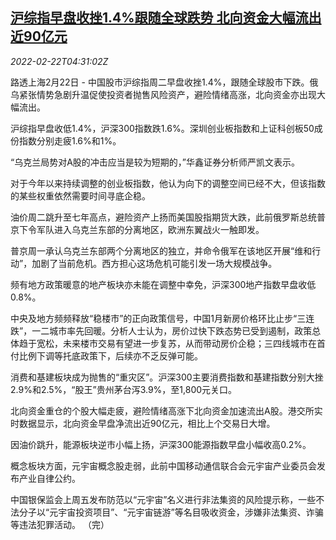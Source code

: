 <!--1645506063000-->
[沪综指早盘收挫1.4%跟随全球跌势 北向资金大幅流出近90亿元](https://cn.reuters.com/article/china-stock-market-morning-0222-idCNKBS2KR09G)
------

<div><i>2022-02-22T04:31:02Z</i></div><p>路透上海2月22日 - 中国股市沪综指周二早盘收挫1.4%，跟随全球股市下跌。俄乌紧张情势急剧升温促使投资者抛售风险资产，避险情绪高涨，北向资金亦出现大幅流出。</p><p>沪综指早盘收低1.4%，沪深300指数跌1.6%。深圳创业板指数和上证科创板50成份指数分别走疲1.6%和1%。</p><p>“乌克兰局势对A股的冲击应当是较为短期的，”华鑫证券分析师严凯文表示。</p><p>对于今年以来持续调整的创业板指数，他认为向下的调整空间已经不大，但该指数的某些权重依然需要时间寻底企稳。</p><p>油价周二跳升至七年高点，避险资产上扬而美国股指期货大跌，此前俄罗斯总统普京下令军队进入乌克兰东部的分离地区，欧洲东翼战火一触即发。</p><p>普京周一承认乌克兰东部两个分离地区的独立，并命令俄军在该地区开展“维和行动”，加剧了当前危机。西方担心这场危机可能引发一场大规模战争。</p><p>频有地方政策暖意的地产板块亦未能在调整中幸免，沪深300地产指数早盘收低0.8%。</p><p>中央及地方频频释放“稳楼市”的正向政策信号，中国1月新房价格环比止步“三连跌”，一二城市率先回暖。分析人士认为，房价过快下跌态势已受到遏制，政策总体趋于宽松，未来楼市交易有望进一步复苏，从而带动房价企稳；三四线城市在首付比例下调等托底政策下，后续亦不乏反弹可能。</p><p>消费和基建板块成为抛售的“重灾区”。沪深300主要消费指数和基建指数分别大挫2.9%和2.5%，“股王”贵州茅台泻3.9%，至1,800元关口。</p><p>北向资金重仓的个股大幅走疲，避险情绪高涨下北向资金加速流出A股。港交所实时数据显示，北向资金早盘净流出近90亿元，相比上个交易日大增。</p><p>因油价跳升，能源板块逆市小幅上扬，沪深300能源指数早盘小幅收高0.2%。</p><p>概念板块方面，元宇宙概念股走弱，此前中国移动通信联合会元宇宙产业委员会发布产业自律公约。</p><p>中国银保监会上周五发布防范以“元宇宙”名义进行非法集资的风险提示称，一些不法分子以“元宇宙投资项目”、“元宇宙链游”等名目吸收资金，涉嫌非法集资、诈骗等违法犯罪活动。 （完）</p>
